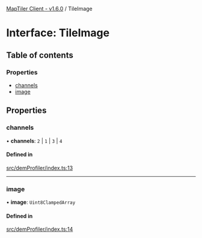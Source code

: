 [MapTiler Client - v1.6.0](../README.md) / TileImage

# Interface: TileImage

## Table of contents

### Properties

- [channels](TileImage.md#channels)
- [image](TileImage.md#image)

## Properties

### channels

• **channels**: ``2`` \| ``1`` \| ``3`` \| ``4``

#### Defined in

[src/demProfiler/index.ts:13](https://github.com/CraigglesO/maptiler-client-js/blob/e564d16/src/demProfiler/index.ts#L13)

___

### image

• **image**: `Uint8ClampedArray`

#### Defined in

[src/demProfiler/index.ts:14](https://github.com/CraigglesO/maptiler-client-js/blob/e564d16/src/demProfiler/index.ts#L14)
